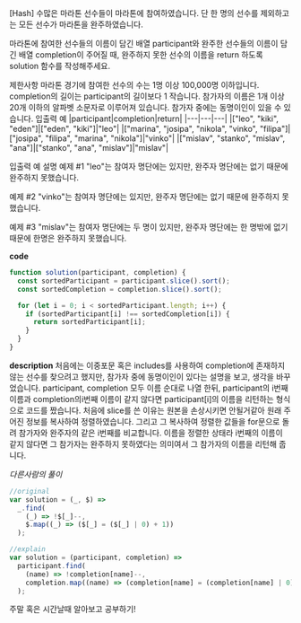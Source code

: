 [Hash]
수많은 마라톤 선수들이 마라톤에 참여하였습니다. 단 한 명의 선수를 제외하고는 모든 선수가 마라톤을 완주하였습니다.

마라톤에 참여한 선수들의 이름이 담긴 배열 participant와 완주한 선수들의 이름이 담긴 배열 completion이 주어질 때, 완주하지 못한 선수의 이름을 return 하도록 solution 함수를 작성해주세요.

제한사항
마라톤 경기에 참여한 선수의 수는 1명 이상 100,000명 이하입니다.
completion의 길이는 participant의 길이보다 1 작습니다.
참가자의 이름은 1개 이상 20개 이하의 알파벳 소문자로 이루어져 있습니다.
참가자 중에는 동명이인이 있을 수 있습니다.
입출력 예
|participant|completion|return|
|---|---|---|
|["leo", "kiki", "eden"]|["eden", "kiki"]|"leo"|
|["marina", "josipa", "nikola", "vinko", "filipa"]|["josipa", "filipa", "marina", "nikola"]|"vinko"|
|["mislav", "stanko", "mislav", "ana"]|["stanko", "ana", "mislav"]|"mislav"|

입출력 예 설명
예제 #1
"leo"는 참여자 명단에는 있지만, 완주자 명단에는 없기 때문에 완주하지 못했습니다.

예제 #2
"vinko"는 참여자 명단에는 있지만, 완주자 명단에는 없기 때문에 완주하지 못했습니다.

예제 #3
"mislav"는 참여자 명단에는 두 명이 있지만, 완주자 명단에는 한 명밖에 없기 때문에 한명은 완주하지 못했습니다.

**code**

```js
function solution(participant, completion) {
  const sortedParticipant = participant.slice().sort();
  const sortedCompletion = completion.slice().sort();

  for (let i = 0; i < sortedParticipant.length; i++) {
    if (sortedParticipant[i] !== sortedCompletion[i]) {
      return sortedParticipant[i];
    }
  }
}
```

**description**
처음에는 이중포문 혹은 includes를 사용하여 completion에 존재하지 않는 선수를 찾으려고 했지만,
참가자 중에 동명이인이 있다는 설명을 보고, 생각을 바꾸었습니다.
participant, completion 모두 이름 순대로 나열 한뒤,
participant의 i번째 이름과 completion의i번째 이름이 같지 않다면 participant[i]의 이름을 리턴하는 형식으로 코드를 짰습니다.
처음에 slice를 쓴 이유는 원본을 손상시키면 안될거같아 원래 주어진 정보를 복사하여 정렬하였습니다.
그리고 그 복사하여 정렬한 값들을 for문으로 돌려 참가자와 완주자의 같은 i번째를 비교합니다.
이름을 정렬한 상태라 i번째의 이름이 같지 않다면 그 참가자는 완주하지 못하였다는 의미여서 그 참가자의 이름을 리턴해 줍니다.

_다른사람의 풀이_

```js
//original
var solution = (_, $) =>
  _.find(
    (_) => !$[_]--,
    $.map((_) => ($[_] = ($[_] | 0) + 1))
  );

//explain
var solution = (participant, completion) =>
  participant.find(
    (name) => !completion[name]--,
    completion.map((name) => (completion[name] = (completion[name] | 0) + 1))
  );
```

주말 혹은 시간날때 알아보고 공부하기!
